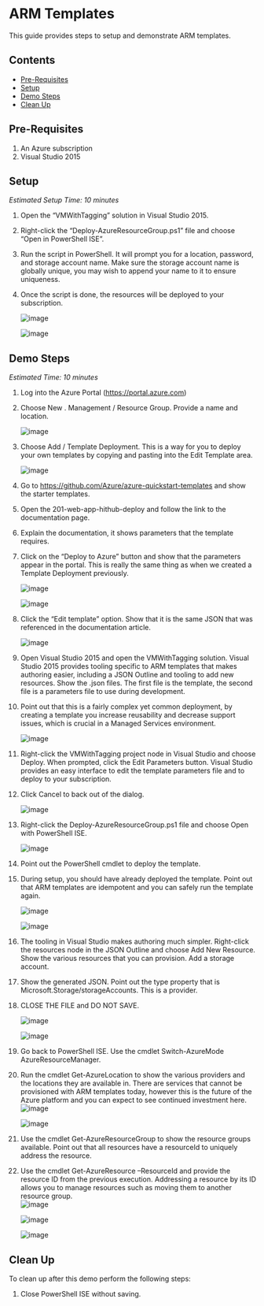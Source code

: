 # ARM Templates
This guide provides steps to setup and demonstrate ARM templates.

## Contents
* [Pre-Requisites](#pre)
* [Setup](#setup)
* [Demo Steps](#demo)
* [Clean Up](#clean)

## <a name="pre"></a> Pre-Requisites
1. An Azure subscription
2. Visual Studio 2015

## <a name="setup"></a> Setup 
*Estimated Setup Time: 10 minutes*

1.	Open the “VMWithTagging” solution in Visual Studio 2015.  
2.	Right-click the “Deploy-AzureResourceGroup.ps1” file and choose “Open in PowerShell ISE”.  
3.	Run the script in PowerShell.  It will prompt you for a location, password, and storage account name.  Make sure the storage account name is globally unique, you may wish to append your name to it to ensure uniqueness.
4.	Once the script is done, the resources will be deployed to your subscription.

    ![image](media/image001.jpg)

    ![image](media/image002.jpg)

## <a name="demo"></a> Demo Steps
*Estimated Time: 10 minutes*

1.	Log into the Azure Portal (https://portal.azure.com) 

2.	Choose New . Management / Resource Group.  Provide a name and location.	 

    ![image](media/image003.jpg)

3.	Choose Add / Template Deployment.  This is a way for you to deploy your own templates by copying and pasting into the Edit Template area.	 

    ![image](media/image004.jpg)

4.	Go to https://github.com/Azure/azure-quickstart-templates and show the starter templates.  

5.	Open the 201-web-app-hithub-deploy and follow the link to the documentation page.

6.	Explain the documentation, it shows parameters that the template requires.

7.	Click on the “Deploy to Azure” button and show that the parameters appear in the portal.  This is really the same thing as when we created a Template Deployment previously.

	![image](media/image005.jpg) 

    ![image](media/image006.jpg)

8.	Click the “Edit template” option.  Show that it is the same JSON that was referenced in the documentation article.  	 

    ![image](media/image007.jpg)

9.	Open Visual Studio 2015 and open the VMWithTagging solution.  Visual Studio 2015 provides tooling specific to ARM templates that makes authoring easier, including a JSON Outline and tooling to add new resources.  Show the .json files.  The first file is the template, the second file is a parameters file to use during development.

10.	Point out that this is a fairly complex yet common deployment, by creating a template you increase reusability and decrease support issues, which is crucial in a Managed Services environment.	 

    ![image](media/image008.jpg)

11.	Right-click the VMWithTagging project node in Visual Studio and choose Deploy.  When prompted, click the Edit Parameters button.  Visual Studio provides an easy interface to edit the template parameters file and to deploy to your subscription.

12.	Click Cancel to back out of the dialog.	 

    ![image](media/image009.jpg)

13.	Right-click the Deploy-AzureResourceGroup.ps1 file and choose Open with PowerShell ISE.	 

    ![image](media/image010.jpg)

14.	Point out the PowerShell cmdlet to deploy the template.  

15.	During setup, you should have already deployed the template.  Point out that ARM templates are idempotent and you can safely run the template again.  	 

    ![image](media/image011.jpg)

    ![image](media/image012.jpg)

16.	The tooling in Visual Studio makes authoring much simpler.  Right-click the resources node in the JSON Outline and choose Add New Resource.  Show the various resources that you can provision.  Add a storage account.  

17.	Show the generated JSON.  Point out the type property that is Microsoft.Storage/storageAccounts.  This is a provider.

18.	CLOSE THE FILE and DO NOT SAVE.	 

    ![image](media/image013.jpg)

    ![image](media/image014.jpg)

19.	Go back to PowerShell ISE.  Use the cmdlet Switch-AzureMode AzureResourceManager.  

20.	Run the cmdlet Get-AzureLocation to show the various providers and the locations they are available in.  There are services that cannot be provisioned with ARM templates today, however this is the future of the Azure platform and you can expect to see continued investment here.	 
    ![image](media/image015.jpg)

    ![image](media/image016.jpg)

21.	Use the cmdlet Get-AzureResourceGroup to show the resource groups available.  Point out that all resources have a resourceId to uniquely address the resource.

22.	Use the cmdlet Get-AzureResource –ResourceId and provide the resource ID from the previous execution.  Addressing a resource by its ID allows you to manage resources such as moving them to another resource group.	 
    ![image](media/image017.jpg)
    
    ![image](media/image018.jpg)

    ![image](media/image019.jpg)

## <a name="clean"></a> Clean Up
To clean up after this demo perform the following steps:

1.	Close PowerShell ISE without saving.  
